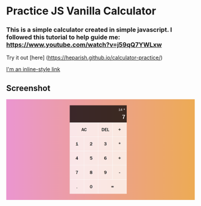 # Practice JS Vanilla Calculator 

### This is a simple calculator created in simple javascript. I followed this tutorial to help guide me: https://www.youtube.com/watch?v=j59qQ7YWLxw
 Try it out [here] (https://heparish.github.io/calculator-practice/)

[I'm an inline-style link](https://www.google.com)

## Screenshot

![Screenshot](Screenshot_1.png)
